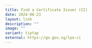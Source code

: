 ```yaml
---
title: Find a Certificate Issuer (CI)
date: 2024-06-23
layout: link
description: ""
image: ""
variant: tiptap
external: https://go.gov.sg/lpa-ci
---
```

